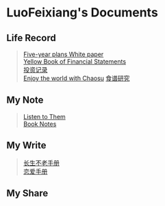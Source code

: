 # LuoFeixiang's Documents

## Life Record

> [Five-year plans White paper](docs/Fyp/)  
> [Yellow Book of Financial Statements](docs/Yfs/)    
> [投资记录](docs/invest/)   
> [Enjoy the world with Chaosu](docs/Daily/)
> [食谱研究](docs/Daily/)

## My Note

> [Listen to Them](docs/Ltt/)   
> [Book Notes](docs/Bns/)

## My Write

> [长生不老手册](docs/Defaulthealth/)    
> [恋爱手册](docs/Lasc/)     

## My Share
